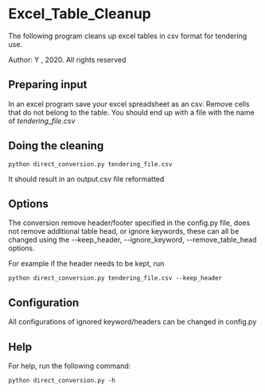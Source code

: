 # Excel_Table_Cleanup
The following program cleans up excel tables in csv format for tendering use.

Author: Y , 2020. All rights reserved

## Preparing input

In an excel program save your excel spreadsheet as an csv. Remove cells that do not belong to the table. 
You should end up with a file with the name of _tendering_file.csv_

## Doing the cleaning 

```
python direct_conversion.py tendering_file.csv
```

It should result in an output.csv file reformatted


## Options

The conversion remove header/footer specified in the config.py file, does not remove additional table head, or ignore keywords, these can all be changed using the --keep_header, --ignore_keyword, --remove_table_head options.

For example if the header needs to be kept, run 

```
python direct_conversion.py tendering_file.csv --keep_header
```

## Configuration
All configurations of ignored keyword/headers can be changed in config.py


## Help

For help, run the following command:
```
python direct_conversion.py -h
```


